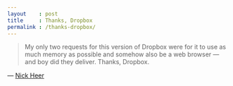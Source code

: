 ```yaml
---
layout    : post
title     : Thanks, Dropbox
permalink : /thanks-dropbox/
---
```



> My only two requests for this version of Dropbox were for it to use as much
> memory as possible and somehow also be a web browser &mdash; and boy did they
> deliver. Thanks, Dropbox.

&mdash; [Nick Heer](https://mobile.twitter.com/nickheer/status/1138817231654199297)
